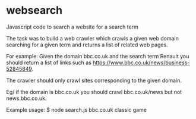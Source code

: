 # websearch
Javascript code to search a website for a search term

The task was to build a web crawler which crawls a given web domain searching for a given term and returns a list of related web pages.

For example:
Given the domain bbc.co.uk and the search term Renault you should return a list of links such as https://www.bbc.co.uk/news/business-52845849.

The crawler should only crawl sites corresponding to the given domain.

Eg/ if the domain is bbc.co.uk you should crawl bbc.co.uk/news but not news.bbc.co.uk.

Example usage: 
$ node search.js bbc.co.uk classic game

 
